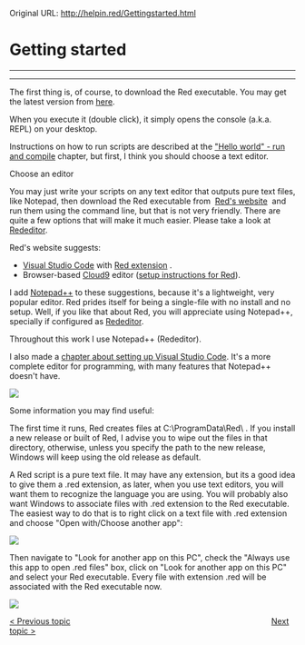 Original URL: <http://helpin.red/Gettingstarted.html>

# Getting started

* * *

* * *

The first thing is, of course, to download the Red executable. You may get the latest version from [here](https://www.red-lang.org/p/download.html).

When you execute it (double click), it simply opens the console (a.k.a. REPL) on your desktop.

Instructions on how to run scripts are described at the ["Hello world" - run and compile](http://helpin.red/Helloworld-runandcompile.html) chapter, but first, I think you should choose a text editor.

Choose an editor

You may just write your scripts on any text editor that outputs pure text files, like Notepad, then download the Red executable from  [Red's website](https://www.red-lang.org/p/download.html)  and run them using the command line, but that is not very friendly. There are quite a few options that will make it much easier. Please take a look at [Rededitor](http://helpin.red/Rededitor.html).

Red's website suggests:

- [Visual Studio Code](https://code.visualstudio.com/) with [Red extension](https://marketplace.visualstudio.com/items?itemName=red-auto.red) .
- Browser-based [Cloud9](https://aws.amazon.com/cloud9/?origin=c9io) editor ([setup instructions for Red](https://github.com/red/red/wiki/Install-Red-in-Cloud9-IDE)).

I add [Notepad++](https://notepad-plus-plus.org/download/v7.5.6.html) to these suggestions, because it's a lightweight, very popular editor. Red prides itself for being a single-file with no install and no setup. Well, if you like that about Red, you will appreciate using Notepad++, specially if configured as [Rededitor](http://helpin.red/Rededitor.html).

Throughout this work I use Notepad++ (Rededitor).

I also made a [chapter about setting up Visual Studio Code](http://helpin.red/Setup-VisualStudio.html). It's a more complete editor for programming, with many features that Notepad++ doesn't have.

![](http://helpin.red/lib/NewItem103.png)

Some information you may find useful:

The first time it runs, Red creates files at C:\\ProgramData\\Red\\ . If you install a new release or built of Red, I advise you to wipe out the files in that directory, otherwise, unless you specify the path to the new release, Windows will keep using the old release as default.

A Red script is a pure text file. It may have any extension, but its a good idea to give them a .red extension, as later, when you use text editors, you will want them to recognize the language you are using. You will probably also want Windows to associate files with .red extension to the Red executable. The easiest way to do that is to right click on a text file with .red extension and choose "Open with/Choose another app":

![](http://helpin.red/lib/associate2.png)

Then navigate to "Look for another app on this PC", check the "Always use this app to open .red files" box, click on "Look for another app on this PC" and select your Red executable. Every file with extension .red will be associated with the Red executable now.

![](http://helpin.red/lib/associate1.png)

[&lt; Previous topic](http://helpin.red/HRconventionsandnotations.html)                                                                                          [Next topic &gt;](http://helpin.red/Rededitor.html)
